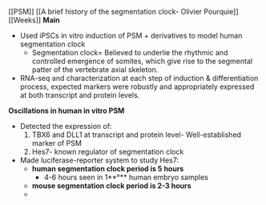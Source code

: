 [[PSM]]
[[A brief history of the segmentation clock- Olivier Pourquie]]
[[Weeks]]
**Main** 
- Used iPSCs in vitro induction of PSM + derivatives to model human segmentation clock
	- Segmentation clock= Believed to underlie the rhythmic and controlled emergence of somites, which give rise to the segmental patter of the vertebrate axial skeleton. 
- RNA-seq and characterization at each step of induction & differentiation process, expected markers were robustly and appropriately expressed at both transcript and protein levels.

**Oscillations in human in vitro PSM**
- Detected the expression of:
	1. TBX6 and DLL1 at transcript and protein level- Well-established marker of PSM
	2. Hes7- known regulator of segmentation clock
- Made luciferase-reporter system to study Hes7:
	- **human segmentation clock period is 5 hours**
		- 4-6 hours seen in 1**°** human embryo samples
	 - **mouse segmentation clock period is 2-3 hours**
	 - 